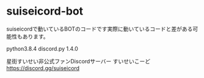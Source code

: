 # suiseicord-bot

suiseicordで動いているBOTのコードです実際に動いているコードと差がある可能性もあります。

 python3.8.4
 discord.py 1.4.0

 星街すいせい非公式ファンDiscordサーバー
 すいせいこーど
 https://discord.gg/suiseicord
